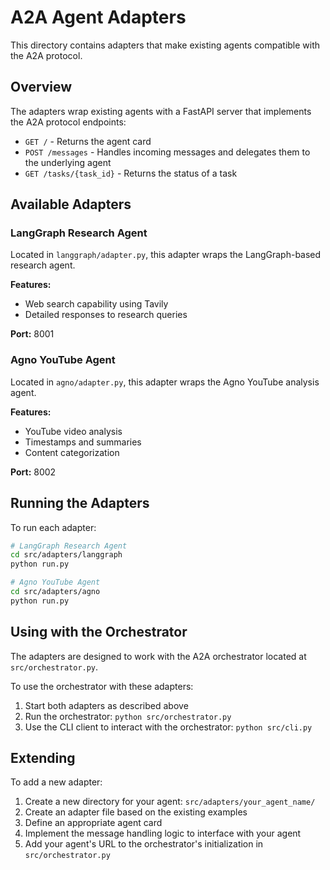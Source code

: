 # A2A Agent Adapters

This directory contains adapters that make existing agents compatible with the A2A protocol.

## Overview

The adapters wrap existing agents with a FastAPI server that implements the A2A protocol endpoints:

- `GET /` - Returns the agent card
- `POST /messages` - Handles incoming messages and delegates them to the underlying agent
- `GET /tasks/{task_id}` - Returns the status of a task

## Available Adapters

### LangGraph Research Agent

Located in `langgraph/adapter.py`, this adapter wraps the LangGraph-based research agent.

**Features:**
- Web search capability using Tavily
- Detailed responses to research queries

**Port:** 8001

### Agno YouTube Agent

Located in `agno/adapter.py`, this adapter wraps the Agno YouTube analysis agent.

**Features:**
- YouTube video analysis
- Timestamps and summaries
- Content categorization

**Port:** 8002

## Running the Adapters

To run each adapter:

```bash
# LangGraph Research Agent
cd src/adapters/langgraph
python run.py

# Agno YouTube Agent
cd src/adapters/agno
python run.py
```

## Using with the Orchestrator

The adapters are designed to work with the A2A orchestrator located at `src/orchestrator.py`.

To use the orchestrator with these adapters:

1. Start both adapters as described above
2. Run the orchestrator: `python src/orchestrator.py`
3. Use the CLI client to interact with the orchestrator: `python src/cli.py`

## Extending

To add a new adapter:

1. Create a new directory for your agent: `src/adapters/your_agent_name/`
2. Create an adapter file based on the existing examples
3. Define an appropriate agent card
4. Implement the message handling logic to interface with your agent
5. Add your agent's URL to the orchestrator's initialization in `src/orchestrator.py`
